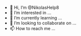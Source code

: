 - 👋 Hi, I’m @NikolasHelp8
- 👀 I’m interested in ...
- 🌱 I’m currently learning ...
- 💞️ I’m looking to collaborate on ...
- 📫 How to reach me ...

<!---
NikolasHelp8/NikolasHelp8 is a ✨ special ✨ repository because its `README.md` (this file) appears on your GitHub profile.
You can click the Preview link to take a look at your change
--->
